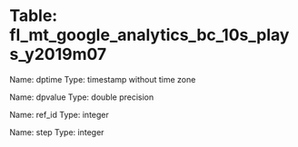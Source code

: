 Table: fl_mt_google_analytics_bc_10s_plays_y2019m07
===================================================

Name: dptime
Type: timestamp without time zone

Name: dpvalue
Type: double precision

Name: ref_id
Type: integer

Name: step
Type: integer

